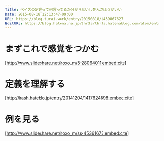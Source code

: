 ```yaml
---
Title: ベイズの定理って何言ってるか分からないし死んだほうがいい
Date: 2015-08-18T12:13:47+09:00
URL: https://blog.turai.work/entry/20150818/1439867627
EditURL: https://blog.hatena.ne.jp/thr3a/thr3a.hatenablog.com/atom/entry/8454420450106024431
---
```


# まずこれで感覚をつかむ


[http://www.slideshare.net/hoxo_m/5-28064011:embed:cite]

# 定義を理解する

[http://hash.hateblo.jp/entry/20141204/1417624898:embed:cite]

# 例を見る

[http://www.slideshare.net/hoxo_m/ss-45361675:embed:cite]

